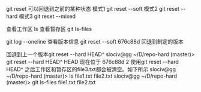git reset 可以回退到之前的某种状态
    模式1
        git reset --soft
    模式2
        git reset --hard
    模式3
        git reset --mixed


查看工作区
ls
查看暂存区
git ls-files

git log --oneline 查看版本信息
git reset --soft 676c88d 回退到制定的版本

回退到上一个版本git reset --hard HEAD^
slociv@gg ~/D/repo-hard (master)> git reset --hard HEAD^
HEAD 现在位于 676c88d 2
使用git reset --hard HEAD^ 之后工作区和暂存区的file3.txt都会被清空。如下所示
slociv@gg ~/D/repo-hard (master)> ls
file1.txt  file2.txt
slociv@gg ~/D/repo-hard (master)> git ls-files
file1.txt
file2.txt
